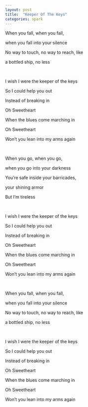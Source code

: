 ```yaml
---
layout: post
title:  "Keeper Of The Keys"
categories: spark
---
```

When you fall, when you fall,

when you fall into your silence

No way to touch, no way to reach, like

a bottled ship, no less

<br>

I wish I were the keeper of the keys

So I could help you out

Instead of breaking in

Oh Sweetheart

When the blues come marching in

Oh Sweetheart

Won’t you lean into my arms again

<br>

When you go, when you go,

when you go into your darkness

You’re safe inside your barricades,

your shining armor

But I’m tireless

<br>

I wish I were the keeper of the keys

So I could help you out

Instead of breaking in

Oh Sweetheart

When the blues come marching in

Oh Sweetheart

Won’t you lean into my arms again

<br>

When you fall, when you fall,

when you fall into your silence

No way to touch, no way to reach, like

a bottled ship, no less

<br>

I wish I were the keeper of the keys

So I could help you out

Instead of breaking in

Oh Sweetheart

When the blues come marching in

Oh Sweetheart

Won’t you lean into my arms again